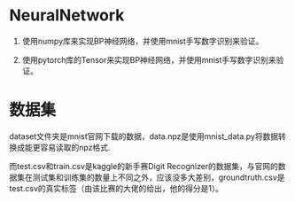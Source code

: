 # NeuralNetwork

1. 使用numpy库来实现BP神经网络，并使用mnist手写数字识别来验证。

2. 使用pytorch库的Tensor来实现BP神经网络，并使用mnist手写数字识别来验证。

# 数据集

dataset文件夹是mnist官网下载的数据，data.npz是使用mnist_data.py将数据转换成能更容易读取的npz格式.

而test.csv和train.csv是kaggle的新手赛Digit Recognizer的数据集，与官网的数据集在测试集和训练集的数量上不同之外，应该没多大差别，groundtruth.csv是test.csv的真实标签（由该比赛的大佬的给出，他的得分是1）。

